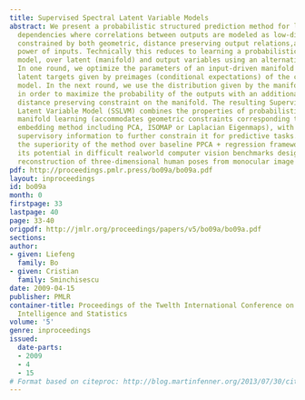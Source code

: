 ```yaml
---
title: Supervised Spectral Latent Variable Models
abstract: We present a probabilistic structured prediction method for learning input-output
  dependencies where correlations between outputs are modeled as low-dimensional manifolds
  constrained by both geometric, distance preserving output relations,and predictive
  power of inputs. Technically this reduces to learning a probabilistic, input conditional
  model, over latent (manifold) and output variables using an alternation scheme.
  In one round, we optimize the parameters of an input-driven manifold predictor using
  latent targets given by preimages (conditional expectations) of the current manifold-to-output
  model. In the next round, we use the distribution given by the manifold predictor
  in order to maximize the probability of the outputs with an additional, implicit
  distance preserving constraint on the manifold. The resulting Supervised Spectral
  Latent Variable Model (SSLVM) combines the properties of probabilistic geometric
  manifold learning (accommodates geometric constraints corresponding to any spectral
  embedding method including PCA, ISOMAP or Laplacian Eigenmaps), with the additional
  supervisory information to further constrain it for predictive tasks. We demonstrate
  the superiority of the method over baseline PPCA + regression frameworks and show
  its potential in difficult realworld computer vision benchmarks designed for the
  reconstruction of three-dimensional human poses from monocular image sequences.
pdf: http://proceedings.pmlr.press/bo09a/bo09a.pdf
layout: inproceedings
id: bo09a
month: 0
firstpage: 33
lastpage: 40
page: 33-40
origpdf: http://jmlr.org/proceedings/papers/v5/bo09a/bo09a.pdf
sections: 
author:
- given: Liefeng
  family: Bo
- given: Cristian
  family: Sminchisescu
date: 2009-04-15
publisher: PMLR
container-title: Proceedings of the Twelth International Conference on Artificial
  Intelligence and Statistics
volume: '5'
genre: inproceedings
issued:
  date-parts:
  - 2009
  - 4
  - 15
# Format based on citeproc: http://blog.martinfenner.org/2013/07/30/citeproc-yaml-for-bibliographies/
---
```

